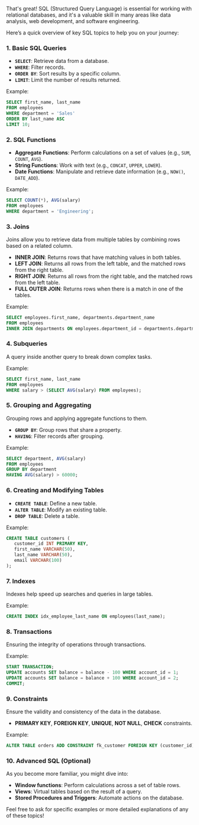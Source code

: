 That's great! SQL (Structured Query Language) is essential for working with relational databases, and it's a valuable skill in many areas like data analysis, web development, and software engineering.

Here’s a quick overview of key SQL topics to help you on your journey:

### 1. **Basic SQL Queries**
   - **`SELECT`**: Retrieve data from a database.
   - **`WHERE`**: Filter records.
   - **`ORDER BY`**: Sort results by a specific column.
   - **`LIMIT`**: Limit the number of results returned.

   Example:
   ```sql
   SELECT first_name, last_name
   FROM employees
   WHERE department = 'Sales'
   ORDER BY last_name ASC
   LIMIT 10;
   ```

### 2. **SQL Functions**
   - **Aggregate Functions**: Perform calculations on a set of values (e.g., `SUM`, `COUNT`, `AVG`).
   - **String Functions**: Work with text (e.g., `CONCAT`, `UPPER`, `LOWER`).
   - **Date Functions**: Manipulate and retrieve date information (e.g., `NOW()`, `DATE_ADD`).

   Example:
   ```sql
   SELECT COUNT(*), AVG(salary)
   FROM employees
   WHERE department = 'Engineering';
   ```

### 3. **Joins**
   Joins allow you to retrieve data from multiple tables by combining rows based on a related column.

   - **INNER JOIN**: Returns rows that have matching values in both tables.
   - **LEFT JOIN**: Returns all rows from the left table, and the matched rows from the right table.
   - **RIGHT JOIN**: Returns all rows from the right table, and the matched rows from the left table.
   - **FULL OUTER JOIN**: Returns rows when there is a match in one of the tables.

   Example:
   ```sql
   SELECT employees.first_name, departments.department_name
   FROM employees
   INNER JOIN departments ON employees.department_id = departments.department_id;
   ```

### 4. **Subqueries**
   A query inside another query to break down complex tasks.

   Example:
   ```sql
   SELECT first_name, last_name
   FROM employees
   WHERE salary > (SELECT AVG(salary) FROM employees);
   ```

### 5. **Grouping and Aggregating**
   Grouping rows and applying aggregate functions to them.

   - **`GROUP BY`**: Group rows that share a property.
   - **`HAVING`**: Filter records after grouping.

   Example:
   ```sql
   SELECT department, AVG(salary)
   FROM employees
   GROUP BY department
   HAVING AVG(salary) > 60000;
   ```

### 6. **Creating and Modifying Tables**
   - **`CREATE TABLE`**: Define a new table.
   - **`ALTER TABLE`**: Modify an existing table.
   - **`DROP TABLE`**: Delete a table.
   
   Example:
   ```sql
   CREATE TABLE customers (
      customer_id INT PRIMARY KEY,
      first_name VARCHAR(50),
      last_name VARCHAR(50),
      email VARCHAR(100)
   );
   ```

### 7. **Indexes**
   Indexes help speed up searches and queries in large tables.

   Example:
   ```sql
   CREATE INDEX idx_employee_last_name ON employees(last_name);
   ```

### 8. **Transactions**
   Ensuring the integrity of operations through transactions.

   Example:
   ```sql
   START TRANSACTION;
   UPDATE accounts SET balance = balance - 100 WHERE account_id = 1;
   UPDATE accounts SET balance = balance + 100 WHERE account_id = 2;
   COMMIT;
   ```

### 9. **Constraints**
   Ensure the validity and consistency of the data in the database.
   - **PRIMARY KEY**, **FOREIGN KEY**, **UNIQUE**, **NOT NULL**, **CHECK** constraints.

   Example:
   ```sql
   ALTER TABLE orders ADD CONSTRAINT fk_customer FOREIGN KEY (customer_id) REFERENCES customers(customer_id);
   ```

### 10. **Advanced SQL (Optional)**
   As you become more familiar, you might dive into:
   - **Window functions**: Perform calculations across a set of table rows.
   - **Views**: Virtual tables based on the result of a query.
   - **Stored Procedures and Triggers**: Automate actions on the database.

Feel free to ask for specific examples or more detailed explanations of any of these topics!